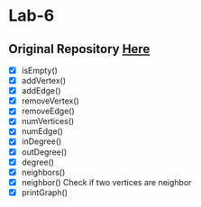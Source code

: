 # Lab-6

## Original Repository [Here](https://github.com/RegalAdhikari/CE2020_Lab6_63_64)

- [x] isEmpty()
- [x] addVertex()
- [x] addEdge()
- [x] removeVertex()
- [x] removeEdge()
- [x] numVertices()
- [x] numEdge()
- [x] inDegree()
- [x] outDegree()
- [x] degree()
- [x] neighbors()
- [x] neighbor() Check if two vertices are neighbor
- [x] printGraph()
